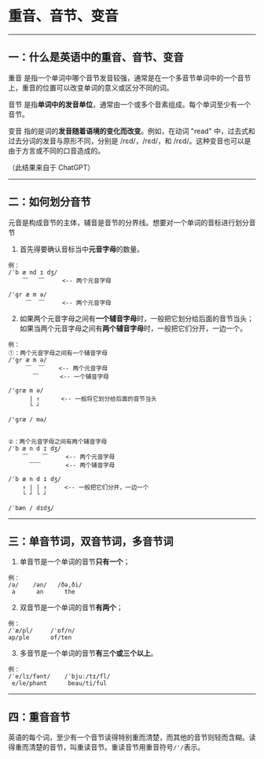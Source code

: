 # 重音、音节、变音


---
## 一：什么是英语中的重音、音节、变音

重音 是指一个单词中哪个音节发音较强，通常是在一个多音节单词中的一个音节上，重音的位置可以改变单词的意义或区分不同的词。<br>

音节 是指**单词中的发音单位**，通常由一个或多个音素组成。每个单词至少有一个音节。<br>

变音 指的是词的**发音随着语境的变化而改变**。例如，在动词 "read" 中，过去式和过去分词的发音与原形不同，分别是 /rɛd/，/rɛd/，和 /rɛd/。这种变音也可以是由于方言或不同的口音造成的。

（此结果来自于 ChatGPT）


---
## 二：如何划分音节

元音是构成音节的主体，辅音是音节的分界线。想要对一个单词的音标进行划分音节<br>

1. 首先得要确认音标当中**元音字母**的数量。

```text
例：
/ˈb æ nd ɪ dʒ/
    ﹋   ﹋     <-- 两个元音字母

/'gr æ m ə/
     ﹋  ﹋     <-- 两个元音字母
```

2. 如果两个元音字母之间有**一个辅音字母**时，一般把它划分给后面的音节当头；如果当两个元音字母之间有**两个辅音字母**时，一般把它们分开，一边一个。

```text
例：
①：两个元音字母之间有一个辅音字母
/'gr æ m ə/
     ﹋  ﹋    <-- 两个元音字母
       ﹋      <-- 一个辅音字母

/'græ m ə/
      | ↑      <-- 一般将它划分给后面的音节当头
      └ ┘

/'græ / mə/


②：两个元音字母之间有两个辅音字母
/ˈb æ n d ɪ dʒ/
    ﹋    ﹋     <-- 两个元音字母
      ﹋﹋       <-- 两个辅音字母

/ˈb æ n d ɪ dʒ/
    ↑ | | ↑     <-- 一般把它们分开，一边一个
    └ ┘ └ ┘

/ˈbæn / dɪdʒ/
```


---
## 三：单音节词，双音节词，多音节词

1. 单音节是一个单词的音节**只有一个**；

```text
例：
/ə/    /ən/   /ðə,ði/
 a      an      the
```


2. 双音节是一个单词的音节**有两个**；

```text
例：
/ˈæ/pl/     /ˈɒf/n/
ap/ple      of/ten
```


3. 多音节是一个单词的音节**有三个或三个以上**。

```text
例：
/ˈe/lɪ/fənt/    /ˈbjuː/tɪ/fl/
 e/le/phant      beau/ti/ful
```


---
## 四：重音音节

英语的每个词，至少有一个音节读得特别重而清楚，而其他的音节则轻而含糊。读得重而清楚的音节，叫重读音节。重读音节用重音符号`/'/`表示。



